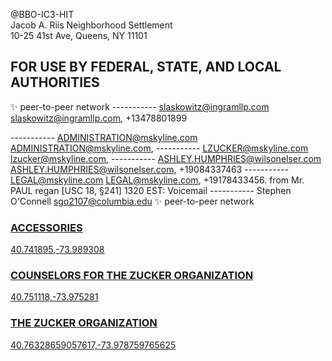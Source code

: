 @BBO-IC3-HIT <br>
Jacob A. Riis Neighborhood Settlement <br>
10-25 41st Ave, Queens, NY 11101 <br>

## FOR USE BY FEDERAL, STATE, AND LOCAL AUTHORITIES

✨ peer-to-peer network
-----------     slaskowitz@ingramllp.com <slaskowitz@ingramllp.com>,
			          +13478801899

-----------    ADMINISTRATION@mskyline.com <ADMINISTRATION@mskyline.com>,
-----------    LZUCKER@mskyline.com <lzucker@mskyline.com>,
-----------    ASHLEY.HUMPHRIES@wilsonelser.com <ASHLEY.HUMPHRIES@wilsonelser.com>,
			         +19084337463
-----------    LEGAL@mskyline.com <LEGAL@mskyline.com>,
               +19178433456.
               from Mr. PAUL regan [USC 18, §241]
               1320 EST: Voicemail 
-----------    Stephen O'Connell <sgo2107@columbia.edu>
✨ peer-to-peer network

### [ACCESSORIES](https://github.com/BSCPGROUPHOLDINGSLLC/BBO-IC3-HIT/blob/main/README.md)
[40.741895,-73.989308](https://github.com/BSCPGROUPHOLDINGSLLC/REPO1/raw/bdc3986eccdc81766e55e2ee1d440c8b7140c8c9/MUGSHOTS%20OF%20STONEHEARST%20ASYLUM.pdf)

### [COUNSELORS FOR THE ZUCKER ORGANIZATION](https://github.com/BSCPGROUPHOLDINGSLLC/BBO-IC3-HIT/blob/main/README.md)
[40.751118,-73.975281](https://www.google.com/maps/place/150+E+42nd+St,+New+York,+NY+10017/@40.7510722,-73.97527,3a,75y,232.94h,119.98t/data=!3m6!1e1!3m4!1s6QLkg6W-k8_1rTPrZP84FA!2e0!7i16384!8i8192!4m5!3m4!1s0x89c25903b73e7beb:0x97d2d3df05bd60dc!8m2!3d40.7510667!4d-73.975569)

### [THE ZUCKER ORGANIZATION](https://github.com/BSCPGROUPHOLDINGSLLC/BBO-IC3-HIT/blob/main/README.md)
[40.76328659057617,-73.978759765625](https://www.google.com/maps/place/101+W+55th+St,+New+York,+NY+10019/@40.7632108,-73.9785463,3a,75y,5.52h,87.65t/data=!3m6!1e1!3m4!1sCmJ4X-I0LVUtyKaZNirpLA!2e0!7i16384!8i8192!4m5!3m4!1s0x89c258f9ea69d349:0x6718f45d417f64d4!8m2!3d40.7632619!4d-73.9784141)
